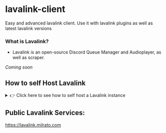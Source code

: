 # lavalink-client
Easy and advanced lavalink client. Use it with lavalink plugins as well as latest lavalink versions


### What is Lavalink?
- Lavalink is an open-source Discord Queue Manager and Audioplayer, as well as scraper.

*Coming soon*



## How to self Host Lavalink

<details>
<summary>
👉 Click here to see how to self host a Lavalink instance
</summary>

### Requirements - JAVA
- [v18](https://github.com/Tomato6966/Debian-Cheat-Sheat-Setup/wiki/3.5.7-java-18) - for Lavalink@latest (v3.5+ or rc*)
- [v13](https://github.com/Tomato6966/Debian-Cheat-Sheat-Setup/wiki/3.5.3-java-13) - for Lavalink v3.3-v3.4
- [v11](https://github.com/Tomato6966/Debian-Cheat-Sheat-Setup/wiki/3.5.2-java-11) - for all older Versions

### Installation
- First download the [Lavalink executeable File v3.6.2](https://github.com/freyacodes/Lavalink/releases/download/3.6.2/Lavalink.jar): [from the releases page](https://github.com/freyacodes/Lavalink/releases)
```
wget https://github.com/freyacodes/Lavalink/releases/download/3.6.2/Lavalink.jar
```
- Then download my [example **configuration File** application.yml](https://raw.githubusercontent.com/Tomato6966/Debian-Cheat-Sheet-Setup/main/application.yml) | [Example application.yml from official repo - LINK](https://github.com/freyacodes/Lavalink/blob/master/LavalinkServer/application.yml.example)
```
wget https://raw.githubusercontent.com/Tomato6966/Debian-Cheat-Sheet-Setup/main/application.yml
```
*Make sure the file-name is equal to: `application.yml` and is in the same Directory as the `Lavalink.jar` file*

**NOTE:** If you don't wanna use the spotify plugin, or any other sources Plugin, then remove it from MY EXAMPLE application.yml 
> other wise you'd get errors. as far this is just a note-cheatsheet FOR ME

# Plugins Example
- In the server config Level of the applicatino.yml for `plugins` you can find all plugins and their versions which will be downloaded

# Edit Application.yml
make sure to edit:
- **port** to access Lavalink from a different Port
- **password** so that you have a password
- **spotify** -> **clientId** & **clientSecret** [get them from here](https://developer.spotify.com/dashboard/applications)
- **deezer** -> **masterEncryptionKey** [find it out yourself, how to get it](https://github.com/yne/dzr/issues/11)
- All other values to fit your needs

# Start Lavalink

in the folder of `Lavalink.jar` and `application.yml` execute the following
```bash
java -jar Lavalink.jar
```

# How to start it 24/7 - 2 Methods

- pm2:

```bash
npm i -g pm2; # add pm2 to the system
pm2 start --name Lavalink --max-memory-restart 4G java -- -jar Lavalink.jar
```

- screen:
```bash
apt-get install screen
screen -t Lavalink -s Lavalink
java -jar Lavalink # in the screen window:

# strg + alt + a + d -> to exit
# screen -ls to view all screens
# screen -r <ID> to re-enter a screen
```

# How to connect to it?

you need the following information:
- host: `localhost` | `127.0.0.1` | `IPV4 Address` (only works if firewall allows it)
- port: `2333` | `defined_port`
- password: `youshallnotpass` | `defined_port`


# Recommendation

Start using ipv6 routating, to prevent an ip ban from youtube!
check [here](https://github.com/freyacodes/Lavalink/issues/369) for more infos and for how to use tunnelbroker to get an ipv6 address-block, if you don't have one

## How to do ip routing notes:

First enable allowments for ipv6

```
# Enable now
sysctl -w net.ipv6.ip_nonlocal_bind=1
# Persist for next boot
echo 'net.ipv6.ip_nonlocal_bind = 1' >> /etc/sysctl.conf
```

replace `1234:1234:1234::/64` with your BLOCK (e.g. `2a01:12ab:12::/64`), if it's a /48 then it's `1234:1234:1234::/48` ofc.

```
ip -6 route replace local 1234:1234:1234::/64 dev lo
```
Don't know how to route it with netplan / interfaces? Ask your provider or do:
```
ip add add local 1234:1234:1234::/64 dev lo
```

Test the config

```
# Test that IPv6 works in the first place
ping6 google.com

# If you have the IPv6 block 1234:1234:1234::/48
# You should be able to use any of the IPs within that block
ping6 -I 1234:1234:1234:: -c 2 google.com
ping6 -I 1234:1234:1234::1 -c 2 google.com
ping6 -I 1234:1234:1234::2 -c 2 google.com
ping6 -I 1234:1234:1234:dead:beef:1234:1234 -c 2 google.com
```

**IF you get could not assign requested address, then it's not routed to your system..**

**IF YOU GET 100% PACKET LOSS THEN EVERYTHING IS OKAY DO THE FOLLOWING:**
```
# Install routing proxy
sudo apt-get -y install ndppd
# Create / edit it's config file
nano /etc/ndppd.conf
# Next paste the following: again replace the block with your block

route-ttl 30000 

proxy enp1s0 { # your interface name
   router no # If it should send router bit | default: yes
   timeout 500 # How long (in ms) it waits to assign a request address (lower == faster but more unstable) | default: 500
   ttl 30000 # How long (in ms) it caches an Ip Address (for lavalink you can def. set this one to 3600000 | default: 30000
   rule 1234:1234:1234::/64{
       static # to respond immediatelly
   }
}
```

Before saving replace `enp1s0` with your interface block name

It's findable with: ip addr
there are multiple, just find the name of the one where your ipv6 Block is in!

**NOW START ndppd**

```
ndppd -d -c /etc/ndppd.conf
# Restart: systemctl restart ndppd
# Stop: systemctl stop ndppd
# Status : systemctl status ndppd
# Start: systemctl start ndppd
```

If apt-install fails do this:
```
wget http://data.vshell.net/files/ndppd-0.2.5.tar.gz
tar -zxvf ndppd-0.2.5.tar.gz
cd ndppd-0.2.5
make
make install
```


How does my /etc/ndppd.conf look like?
```
route-ttl 3600000 
proxy enp1s0 {
   router yes
   timeout 50
   ttl 3600000 
   rule 2423:2220:123:1234::/64{
       static
   }
}
```
  
</details>

## Public Lavalink Services:
  
https://lavalink.milrato.com
